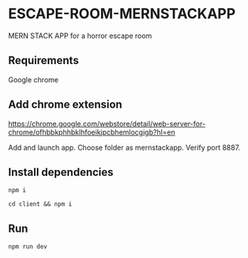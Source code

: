 # ESCAPE-ROOM-MERNSTACKAPP
MERN STACK APP for a horror escape room

## Requirements

Google chrome

## Add chrome extension

https://chrome.google.com/webstore/detail/web-server-for-chrome/ofhbbkphhbklhfoeikjpcbhemlocgigb?hl=en

Add and launch app.
Choose folder as mernstackapp. Verify port 8887.

## Install dependencies

`npm i`

`cd client && npm i`

## Run

`npm run dev`



